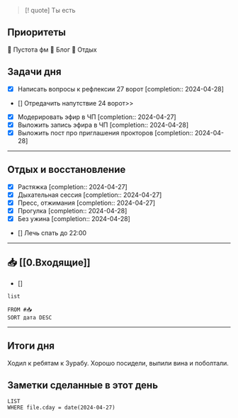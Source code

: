 > [! quote] Ты есть
> 

## Приоритеты
🔴 Пустота фм
🔴 Блог
🔴 Отдых

## Задачи дня
- [x] Написать вопросы к рефлексии 27 ворот  [completion:: 2024-04-28]
- [] Отредачить напутствие 24 ворот>>
- [x] Модерировать эфир в ЧП  [completion:: 2024-04-27]
- [x] Выложить запись эфира в ЧП  [completion:: 2024-04-28]
- [x] Выложить пост про приглашения прокторов  [completion:: 2024-04-28]

---
## Отдых и восстановление
- [x] Растяжка  [completion:: 2024-04-27]
- [x] Дыхательная сессия  [completion:: 2024-04-27]
- [x] Пресс, отжимания  [completion:: 2024-04-27]
- [x] Прогулка  [completion:: 2024-04-28]
- [x] Без ужина  [completion:: 2024-04-28]
- [] Лечь спать до 22:00

---
## 📥 [[0.Входящие]]
- [] 



```dataview
list
	
FROM #📥
SORT дата DESC
```


---
## Итоги дня
Ходил к ребятам к Зурабу. Хорошо посидели, выпили вина и поболтали.




## Заметки сделанные в этот день
```dataview
LIST
WHERE file.cday = date(2024-04-27)
```

